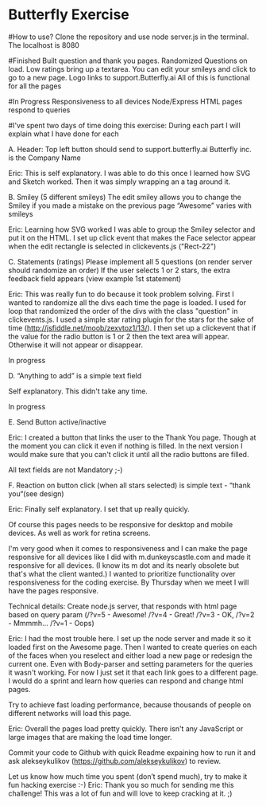 # Butterfly Exercise

#How to use? 
Clone the repository and use node server.js in the terminal. The localhost is 8080

#Finished
Built question and thank you pages.
Randomized Questions on load.
Low ratings bring up a textarea.
You can edit your smileys and click to go to a new page.
Logo links to support.Butterfly.ai
All of this is functional for all the pages

#In Progress
Responsiveness to all devices
Node/Express HTML pages respond to queries

#I've spent two days of time doing this exercise:
During each part I will explain what I have done for each


A. Header:
Top left button should send to support.butterfly.ai
Butterfly inc. is the Company Name

Eric: This is self explanatory. I was able to do this once I learned how SVG and Sketch worked. Then it was simply wrapping an a tag around it.


B. Smiley (5 different smileys)
The edit smiley allows you to change the Smiley if you made a mistake on the previous page
“Awesome” varies with smileys

Eric: Learning how SVG worked I was able to group the Smiley selector and put it on the HTML. I set up click event that makes the Face selector appear when the edit rectangle is selected in clickevents.js ("Rect-22")



C. Statements (ratings)
Please implement all 5 questions (on render server should randomize an order)
If the user selects 1 or 2 stars, the extra feedback field appears (view example 1st statement)

Eric: This was really fun to do because it took problem solving. First I wanted to randomize all the divs each time the page is loaded. I used for loop that randomized the order of the divs with the class "question" in clickevents.js. I used a simple star rating plugin for the stars for the sake of time (http://jsfiddle.net/moob/zexvtoz1/13/). I then set up a clickevent that if the value for the radio button is 1 or 2 then the text area will appear. Otherwise it will not appear or disappear.

In progress

D. “Anything to add” is a simple text field

Self explanatory. This didn't take any time.

In progress

E. Send Button active/inactive

Eric: I created a button that links the user to the Thank You page. Though at the moment you can click it even if nothing is filled. In the next version I would make sure that you can't click it until all the radio buttons are filled.

All text fields are not Mandatory ;-)

F. Reaction on button click (when all stars selected) is simple text - “thank you“(see design)

Eric: Finally self explanatory. I set that up really quickly.

Of course this pages needs to be responsive for desktop and mobile devices. As well as work for retina screens.

I'm very good when it comes to responsiveness and I can make the page responsive for all devices like I did with m.dunkeyscastle.com and made it responsive for all devices. (I know its m dot and its nearly obsolete but that's what the client wanted.) I wanted to prioritize functionality over responsiveness for the coding exercise. By Thursday when we meet I will have the pages responsive.

Technical details:
Create node.js server, that responds with html page based on query param (/?v=5 - Awesome! /?v=4 - Great! /?v=3 - OK, /?v=2 - Mmmmh... /?v=1 - Oops)

Eric: I had the most trouble here. I set up the node server and made it so it loaded first on the Awesome page. Then I wanted to create queries on each of the faces when you reselect and either load a new page or redesign the current one. Even with Body-parser and setting parameters for the queries it wasn't working. For now I just set it that each link goes to a different page. I would do a sprint and learn how queries can respond and change html pages.


Try to achieve fast loading performance, because thousands of people on different networks will load this page.

Eric: Overall the pages load pretty quickly. There isn't any JavaScript or large images that are making the load time longer.

Commit your code to Github with quick Readme expaining how to run it and ask alekseykulikov (https://github.com/alekseykulikov) to review.

Let us know how much time you spent (don’t spend much), try to make it fun hacking exercise :-)
Eric: Thank you so much for sending me this challenge! This was a lot of fun and will love to keep cracking at it. ;)
